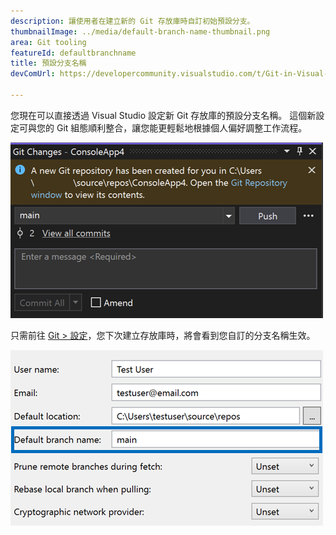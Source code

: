 ```yaml
---
description: 讓使用者在建立新的 Git 存放庫時自訂初始預設分支。
thumbnailImage: ../media/default-branch-name-thumbnail.png
area: Git tooling
featureId: defaultbranchname
title: 預設分支名稱
devComUrl: https://developercommunity.visualstudio.com/t/Git-in-Visual-Studio-2019:-Options-Shoul/1334747

---
```



您現在可以直接透過 Visual Studio 設定新 Git 存放庫的預設分支名稱。 這個新設定可與您的 Git 組態順利整合，讓您能更輕鬆地根據個人偏好調整工作流程。

![使用 'main' 分支建立新存放庫後，Git 會變更視窗](../media/default-branch-name-thumbnail.png)

只需前往 [Git > 設定](vscmd://Team.Git.Settings)，您下次建立存放庫時，將會看到您自訂的分支名稱生效。

![包含預設分支名稱文字方塊的 Git 設定頁面](../media/default-branch-name-setting.png)
